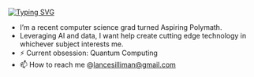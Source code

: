 [![Typing SVG](https://readme-typing-svg.demolab.com/?lines=Lance+Silliman;AI+Engineer)](https://git.io/typing-svg)
- I’m a recent computer science grad turned Aspiring Polymath.
- Leveraging AI and data, I want help create cutting edge technology in whichever subject interests me.
- ⚡ Current obsession: Quantum Computing
- 📫 How to reach me @lancesilliman@gmail.com


